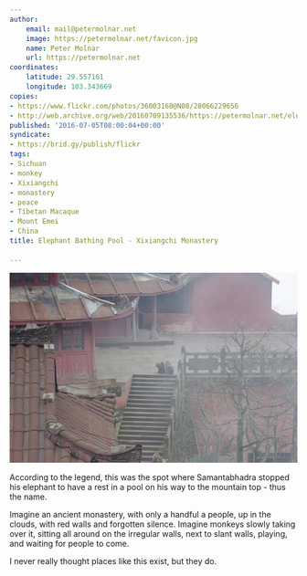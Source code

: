 ```yaml
---
author:
    email: mail@petermolnar.net
    image: https://petermolnar.net/favicon.jpg
    name: Peter Molnar
    url: https://petermolnar.net
coordinates:
    latitude: 29.557161
    longitude: 103.343669
copies:
- https://www.flickr.com/photos/36003160@N08/28066229656
- http://web.archive.org/web/20160709135536/https://petermolnar.net/elephant-bathing-pool-xixiangchi-monastery/
published: '2016-07-05T08:00:04+00:00'
syndicate:
- https://brid.gy/publish/flickr
tags:
- Sichuan
- monkey
- Xixiangchi
- monastery
- peace
- Tibetan Macaque
- Mount Emei
- China
title: Elephant Bathing Pool - Xixiangchi Monastery

---
```


![](elephant-bathing-pool-xixiangchi-monastery.jpg)

According to the legend, this was the spot where Samantabhadra stopped
his elephant to have a rest in a pool on his way to the mountain top -
thus the name.

Imagine an ancient monastery, with only a handful a people, up in the
clouds, with red walls and forgotten silence. Imagine monkeys slowly
taking over it, sitting all around on the irregular walls, next to slant
walls, playing, and waiting for people to come.

I never really thought places like this exist, but they do.